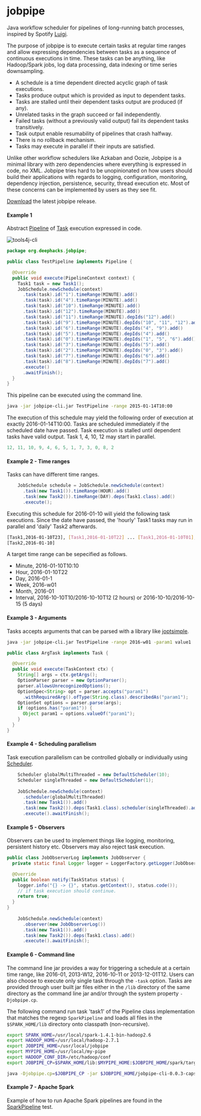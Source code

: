 # jobpipe
Java workflow scheduler for pipelines of long-running batch processes, inspired by Spotify [Luigi](https://github.com/spotify/luigi).

The purpose of jobpipe is to execute certain tasks at regular time ranges and allow expressing dependencies
between tasks as a sequence of continuous executions in time. These tasks can be anything, like Hadoop/Spark jobs, log data processing, data indexing or time series downsampling. 

- A schedule is a time dependent directed acyclic graph of task executions. 
- Tasks produce output which is provided as input to dependent tasks. 
- Tasks are stalled until their dependent tasks output are produced (if any). 
- Unrelated tasks in the graph succeed or fail independently.
- Failed tasks (without a previously valid output) fail its dependent tasks transitively. 
- Task output enable resumability of pipelines that crash halfway.
- There is no rollback mechanism. 
- Tasks may execute in parallel if their inputs are satisfied.

Unlike other workflow schedulers like Azkaban and Oozie, Jobpipe is a minimal library with zero dependencies where everything is expressed in code, no XML. Jobpipe tries hard to be unopinionated on how users should build their applications with regards to logging, configuration, monitoring, dependency injection, persistence, security, thread execution etc. Most of these concerns can be implemented by users as they see fit. 

[Download](http://search.maven.org/remotecontent?filepath=org/deephacks/jobpipe/jobpipe-cli/0.0.3/jobpipe-cli-0.0.3-capsule-fat.jar) the latest jobpipe release.

#### Example 1

Abstract [Pipeline](https://github.com/deephacks/jobpipe/blob/master/core/src/main/java/org/deephacks/jobpipe/Pipeline.java) of [Task](https://github.com/deephacks/jobpipe/blob/master/core/src/main/java/org/deephacks/jobpipe/Task.java) execution expressed in code.

![tools4j-cli](https://raw.github.com/deephacks/jobpipe/master/core/src/test/java/org/deephacks/jobpipe/dag.png)

```java
package org.deephacks.jobpipe;

public class TestPipeline implements Pipeline {

  @Override
  public void execute(PipelineContext context) {
    Task1 task = new Task1();
    JobSchedule.newSchedule(context)
      .task(task).id("1").timeRange(MINUTE).add()
      .task(task).id("4").timeRange(MINUTE).add()
      .task(task).id("10").timeRange(MINUTE).add()
      .task(task).id("12").timeRange(MINUTE).add()
      .task(task).id("11").timeRange(MINUTE).depIds("12").add()
      .task(task).id("9").timeRange(MINUTE).depIds("10", "11", "12").add()
      .task(task).id("6").timeRange(MINUTE).depIds("4", "9").add()
      .task(task).id("5").timeRange(MINUTE).depIds("4").add()
      .task(task).id("0").timeRange(MINUTE).depIds("1", "5", "6").add()
      .task(task).id("3").timeRange(MINUTE).depIds("5").add()
      .task(task).id("2").timeRange(MINUTE).depIds("0", "3").add()
      .task(task).id("7").timeRange(MINUTE).depIds("6").add()
      .task(task).id("8").timeRange(MINUTE).depIds("7").add()
      .execute()
      .awaitFinish();
  }
}
```
This pipeline can be executed using the command line.

```bash
java -jar jobpipe-cli.jar TestPipeline -range 2015-01-14T10:00
```

The execution of this schedule may yield the following order of execution at exactly 2016-01-14T10:00. Tasks are scheduled immediately if the scheduled date have passed. Task execution is stalled until dependent tasks have valid output. Task 1, 4, 10, 12 may start in parallel.

```java
12, 11, 10, 9, 4, 6, 5, 1, 7, 3, 0, 8, 2
```

#### Example 2 - Time ranges

Tasks can have different time ranges.

```java
    JobSchedule schedule = JobSchedule.newSchedule(context)
      .task(new Task1()).timeRange(HOUR).add()
      .task(new Task2()).timeRange(DAY).deps(Task1.class).add()
      .execute();
```

Executing this schedule for 2016-01-10 will yield the following task executions. Since the date have passed, the 'hourly' Task1 tasks may run in parallel and 'daily' Task2 afterwards.

```bash
[Task1,2016-01-10T23], [Task1,2016-01-10T22] ... [Task1,2016-01-10T01], [Task1,2016-01-10T00]
[Task2,2016-01-10]
```

A target time range can be sepecified as follows.

- Minute, 2016-01-10T10:10
- Hour, 2016-01-10T22
- Day, 2016-01-1
- Week, 2016-w01
- Month, 2016-01 
- Interval, 2016-10-10T10/2016-10-10T12 (2 hours) or 2016-10-10/2016-10-15 (5 days)

#### Example 3 - Arguments

Tasks accepts arguments that can be parsed with a library like [joptsimple](https://pholser.github.io/jopt-simple/).

```bash
java -jar jobpipe-cli.jar TestPipeline -range 2016-w01 -param1 value1
```

```java
public class ArgTask implements Task {

  @Override
  public void execute(TaskContext ctx) {
    String[] args = ctx.getArgs();
    OptionParser parser = new OptionParser();
    parser.allowsUnrecognizedOptions();
    OptionSpec<String> opt = parser.accepts("param1")
      .withRequiredArg().ofType(String.class).describedAs("param1");
    OptionSet options = parser.parse(args);
    if (options.has("param1")) {
      Object param1 = options.valueOf("param1");
    }
  }
}
```

#### Example 4 - Scheduling parallelism

Task execution parallelism can be controlled globally or individually using
[Scheduler](https://github.com/deephacks/jobpipe/blob/master/core/src/main/java/org/deephacks/jobpipe/Scheduler.java).

```java
    Scheduler globalMultiThreaded = new DefaultScheduler(10);
    Scheduler singleThreaded = new DefaultScheduler(1);
    
    JobSchedule.newSchedule(context)
      .scheduler(globalMultiThreaded)
      .task(new Task1()).add()
      .task(new Task2()).deps(Task1.class).scheduler(singleThreaded).add()
      .execute().awaitFinish();
```

#### Example 5 - Observers

Observers can be used to implement things like logging, monitoring, persistent history etc. Observers may also
reject task execution.

```java
public class JobObserverLog implements JobObserver {
  private static final Logger logger = LoggerFactory.getLogger(JobObserverLog.class);

  @Override
  public boolean notify(TaskStatus status) {
    logger.info("{} -> {}", status.getContext(), status.code());
    // if task execution should continue.
    return true;
  }
}
    
    JobSchedule.newSchedule(context)
      .observer(new JobObserverLog())
      .task(new Task1()).add()
      .task(new Task2()).deps(Task1.class).add()
      .execute().awaitFinish();
```

#### Example 6 - Command line

The command line jar provides a way for triggering a schedule at a certain time range, like 2016-01, 2013-W12, 2016-10-11 or 2013-12-01T12. Users can also choose to execute only single task through the ```-task``` option. Tasks are provided through user built jar files either in the ```/lib``` directory of the same directory as the command line jar and/or through the system property ```-Djobpipe.cp```. 

The following command run task 'task1' of the Pipeline class implementation that matches the regexp ```SparkPipeline``` and loads all files in the ```$SPARK_HOME/lib``` directory onto classpath (non-recursive).

```bash
export SPARK_HOME=/usr/local/spark-1.4.1-bin-hadoop2.6
export HADOOP_HOME=/usr/local/hadoop-2.7.1
export JOBPIPE_HOME=/usr/local/jobpipe
export MYPIPE_HOME=/usr/local/my-pipe
export HADOOP_CONF_DIR=/etc/hadoop/conf
export JOBPIPE_CP=$SPARK_HOME/lib:$MYPIPE_HOME:$JOBPIPE_HOME/spark/target/jobpipe-spark-0.0.4-SNAPSHOT.jar

java -Djobpipe.cp=$JOBPIPE_CP -jar $JOBPIPE_HOME/jobpipe-cli-0.0.3-capsule-fat.jar SparkPipeline -range 2016-01 -task task1
```

#### Example 7 - Apache Spark

Example of how to run Apache Spark pipelines are found in the [SparkPipeline](https://github.com/deephacks/jobpipe/blob/master/spark/src/test/java/org/deephacks/jobpipe/spark/SparkPipeline.java) test.
